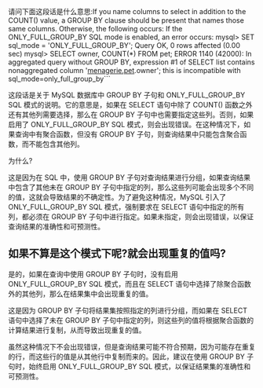 请问下面这段话是什么意思:If you name columns to select in addition to the COUNT() value, a GROUP BY clause should be present that names those same columns. Otherwise, the following occurs: If the ONLY_FULL_GROUP_BY SQL mode is enabled, an error occurs: mysql> SET sql_mode = 'ONLY_FULL_GROUP_BY'; Query OK, 0 rows affected (0.00 sec) mysql> SELECT owner, COUNT(\*) FROM pet; ERROR 1140 (42000): In aggregated query without GROUP BY, expression #1 of SELECT list contains nonaggregated column '[menagerie.pet](http://menagerie.pet).owner'; this is incompatible with sql_mode=only_full_group_by\`\`\`

这段话是关于 MySQL 数据库中 GROUP BY 子句和 ONLY_FULL_GROUP_BY SQL 模式的说明。它的意思是，如果在 SELECT 语句中除了 COUNT() 函数之外还有其他列需要选择，那么在 GROUP BY 子句中也需要指定这些列。否则，如果启用了 ONLY_FULL_GROUP_BY SQL 模式，则会出现错误。在这种情况下，如果查询中有聚合函数，但没有 GROUP BY 子句，则查询结果中只能包含聚合函数，而不能包含其他列。

为什么?

这是因为在 SQL 中，使用 GROUP BY 子句对查询结果进行分组，如果查询结果中包含了其他未在 GROUP BY 子句中指定的列，那么这些列可能会出现多个不同的值，这就会导致结果的不确定性。为了避免这种情况，MySQL 引入了 ONLY_FULL_GROUP_BY SQL 模式，强制要求在 SELECT 语句中指定的所有列，都必须在 GROUP BY 子句中进行指定。如果未指定，则会出现错误，以保证查询结果的准确性和可预测性。

## 如果不算是这个模式下呢?就会出现重复的值吗?

是的，如果在查询中使用 GROUP BY 子句时，没有启用 ONLY_FULL_GROUP_BY SQL 模式，而且在 SELECT 语句中选择了除聚合函数外的其他列，那么在结果集中会出现重复的值。

这是因为 GROUP BY 子句将结果集按照指定的列进行分组，而如果在 SELECT 语句中选择了未在 GROUP BY 子句中指定的列，则这些列的值将根据聚合函数的计算结果进行复制，从而导致出现重复的值。

虽然这种情况下不会出现错误，但是查询结果可能不符合预期，因为可能存在重复的行，而这些行的值是从其他行中复制而来的。因此，建议在使用 GROUP BY 子句时，始终启用 ONLY_FULL_GROUP_BY SQL 模式，以保证结果集的准确性和可预测性。